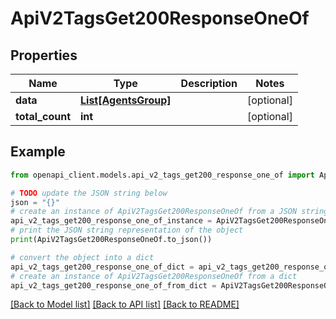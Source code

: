 # ApiV2TagsGet200ResponseOneOf


## Properties

Name | Type | Description | Notes
------------ | ------------- | ------------- | -------------
**data** | [**List[AgentsGroup]**](AgentsGroup.md) |  | [optional] 
**total_count** | **int** |  | [optional] 

## Example

```python
from openapi_client.models.api_v2_tags_get200_response_one_of import ApiV2TagsGet200ResponseOneOf

# TODO update the JSON string below
json = "{}"
# create an instance of ApiV2TagsGet200ResponseOneOf from a JSON string
api_v2_tags_get200_response_one_of_instance = ApiV2TagsGet200ResponseOneOf.from_json(json)
# print the JSON string representation of the object
print(ApiV2TagsGet200ResponseOneOf.to_json())

# convert the object into a dict
api_v2_tags_get200_response_one_of_dict = api_v2_tags_get200_response_one_of_instance.to_dict()
# create an instance of ApiV2TagsGet200ResponseOneOf from a dict
api_v2_tags_get200_response_one_of_from_dict = ApiV2TagsGet200ResponseOneOf.from_dict(api_v2_tags_get200_response_one_of_dict)
```
[[Back to Model list]](../README.md#documentation-for-models) [[Back to API list]](../README.md#documentation-for-api-endpoints) [[Back to README]](../README.md)



